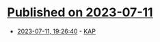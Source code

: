# [Published on 2023-07-11](index.md)

* [2023-07-11, 19:26:40](https://lobste.rs/s/meeavr/kap) - [KAP](https://codeberg.org/loke/array)
